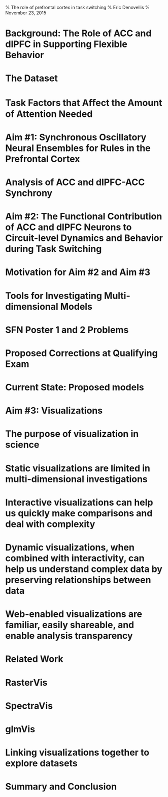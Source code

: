 % The role of prefrontal cortex in task switching
% Eric Denovellis
% November 23, 2015

# Background: The Role of ACC and dlPFC in Supporting Flexible Behavior

# The Dataset

# Task Factors that Aﬀect the Amount of Attention Needed

# Aim \#1: Synchronous Oscillatory Neural Ensembles for Rules in the Prefrontal Cortex

# Analysis of ACC and dlPFC-ACC Synchrony

# Aim \#2: The Functional Contribution of ACC and dlPFC Neurons to Circuit-level Dynamics and Behavior during Task Switching

# Motivation for Aim \#2 and Aim \#3

# Tools for Investigating Multi-dimensional Models

# SFN Poster 1 and 2 Problems

# Proposed Corrections at Qualifying Exam

# Current State: Proposed models

# Aim \#3: Visualizations

# The purpose of visualization in science

# Static visualizations are limited in multi-dimensional investigations

# Interactive visualizations can help us quickly make comparisons and deal with complexity

# Dynamic visualizations, when combined with interactivity, can help us understand complex data by preserving relationships between data

# Web-enabled visualizations are familiar, easily shareable, and enable analysis transparency

# Related Work

# RasterVis

# SpectraVis

# glmVis

# Linking visualizations together to explore datasets

# Summary and Conclusion
